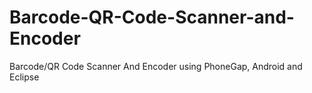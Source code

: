 Barcode-QR-Code-Scanner-and-Encoder
===================================

Barcode/QR Code Scanner And Encoder using PhoneGap, Android and Eclipse
